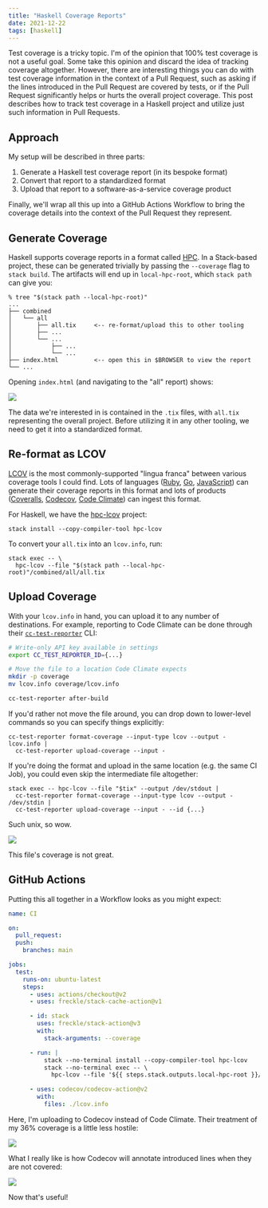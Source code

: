 ```yaml
---
title: "Haskell Coverage Reports"
date: 2021-12-22
tags: [haskell]
---
```


Test coverage is a tricky topic. I'm of the opinion that 100% test coverage is
not a useful goal. Some take this opinion and discard the idea of tracking
coverage altogether. However, there are interesting things you can do with test
coverage information in the context of a Pull Request, such as asking if the
lines introduced in the Pull Request are covered by tests, or if the Pull
Request significantly helps or hurts the overall project coverage. This post
describes how to track test coverage in a Haskell project and utilize just such
information in Pull Requests.

## Approach

My setup will be described in three parts:

1. Generate a Haskell test coverage report (in its bespoke format)
1. Convert that report to a standardized format
1. Upload that report to a software-as-a-service coverage product

Finally, we'll wrap all this up into a GitHub Actions Workflow to bring the
coverage details into the context of the Pull Request they represent.

## Generate Coverage

Haskell supports coverage reports in a format called [HPC][]. In a Stack-based
project, these can be generated trivially by passing the `--coverage` flag to
`stack build`. The artifacts will end up in `local-hpc-root`, which `stack path`
can give you:

[hpc]: https://wiki.haskell.org/Haskell_program_coverage

```console
% tree "$(stack path --local-hpc-root)"
...
├── combined
│   └── all
│       ├── all.tix     <-- re-format/upload this to other tooling
│       ├── ...
│       └── ...
│           ├── ...
│           └── ...
├── index.html          <-- open this in $BROWSER to view the report
└── ...
```

Opening `index.html` (and navigating to the "all" report) shows:

![](/images/haskell-coverage-reports.png)

The data we're interested in is contained in the `.tix` files, with `all.tix`
representing the overall project. Before utilizing it in any other tooling, we
need to get it into a standardized format.

## Re-format as LCOV

[LCOV][] is the most commonly-supported "lingua franca" between various coverage
tools I could find. Lots of languages ([Ruby][], [Go][], [JavaScript][]) can
generate their coverage reports in this format and lots of products
([Coveralls][], [Codecov][], [Code Climate][]) can ingest this format.

[LCOV]: https://github.com/linux-test-project/lcov#readme
[ruby]: https://github.com/fortissimo1997/simplecov-lcov
[go]: https://github.com/jandelgado/gcov2lcov
[javascript]: https://jestjs.io/docs/configuration#coveragereporters-arraystring--string-options

[coveralls]: https://github.com/okkez/coveralls-lcov
[codecov]: https://about.codecov.io/tool/lcov/
[code climate]: https://docs.codeclimate.com/docs/configuring-test-coverage#supported-languages-and-formats

For Haskell, we have the [hpc-lcov][] project:

[hpc-lcov]: https://github.com/LeapYear/hpc-lcov#readme

```console
stack install --copy-compiler-tool hpc-lcov
```

To convert your `all.tix` into an `lcov.info`, run:

```console
stack exec -- \
  hpc-lcov --file "$(stack path --local-hpc-root)"/combined/all/all.tix
```

## Upload Coverage

With your `lcov.info` in hand, you can upload it to any number of destinations.
For example, reporting to Code Climate can be done through their
[`cc-test-reporter`][cc-test-reporter] CLI:

[cc-test-reporter]: https://github.com/codeclimate/test-reporter

```sh
# Write-only API key available in settings
export CC_TEST_REPORTER_ID={...}

# Move the file to a location Code Climate expects
mkdir -p coverage
mv lcov.info coverage/lcov.info

cc-test-reporter after-build
```

If you'd rather not move the file around, you can drop down to lower-level
commands so you can specify things explicitly:

```console
cc-test-reporter format-coverage --input-type lcov --output - lcov.info |
  cc-test-reporter upload-coverage --input -
```

If you're doing the format and upload in the same location (e.g. the same CI
Job), you could even skip the intermediate file altogether:

```console
stack exec -- hpc-lcov --file "$tix" --output /dev/stdout |
  cc-test-reporter format-coverage --input-type lcov --output - /dev/stdin |
  cc-test-reporter upload-coverage --input - --id {...}
```

Such unix, so wow.

![](/images/haskell-coverage-reports-cc-source.png)

This file's coverage is not great.

## GitHub Actions

Putting this all together in a Workflow looks as you might expect:

```yaml
name: CI

on:
  pull_request:
  push:
    branches: main

jobs:
  test:
    runs-on: ubuntu-latest
    steps:
      - uses: actions/checkout@v2
      - uses: freckle/stack-cache-action@v1

      - id: stack
        uses: freckle/stack-action@v3
        with:
          stack-arguments: --coverage

      - run: |
          stack --no-terminal install --copy-compiler-tool hpc-lcov
          stack --no-terminal exec -- \
            hpc-lcov --file '${{ steps.stack.outputs.local-hpc-root }}/combined/all/all.tix'

      - uses: codecov/codecov-action@v2
        with:
          files: ./lcov.info
```

Here, I'm uploading to Codecov instead of Code Climate. Their treatment of my
36% coverage is a little less hostile:

![](/images/haskell-coverage-reports-codecov-source.png)


What I really like is how Codecov will annotate introduced lines when they are
not covered:

![](/images/haskell-coverage-reports-codecov-annotation.png)

Now that's useful!
